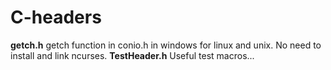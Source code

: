 # C-headers
 **getch.h**
 getch function in conio.h in windows for linux and unix. No need to install and link ncurses.
 **TestHeader.h**
 Useful test macros...

